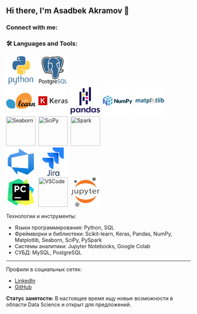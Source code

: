 ## Hi there, I'm Asadbek Akramov 👋

### Connect with me:


### 🛠️ Languages and Tools:
<div>
  <img src='https://github.com/devicons/devicon/blob/master/icons/python/python-original-wordmark.svg' title='Python', width='80', height='80'/>&nbsp;
  <img src='https://github.com/devicons/devicon/blob/master/icons/postgresql/postgresql-original-wordmark.svg' title='PostgreSQL', width='80', height='80'/>&nbsp;
</div>
<div>
  <img src='https://github.com/devicons/devicon/blob/master/icons/scikitlearn/scikitlearn-original.svg' title='Scikit-learn', width='80', height='80'/>&nbsp;
  <img src='https://github.com/devicons/devicon/blob/master/icons/keras/keras-original-wordmark.svg' title='Keras', width='80', height='80'/>&nbsp;
  <img src='https://github.com/devicons/devicon/blob/master/icons/pandas/pandas-original-wordmark.svg' title='Pandas', width='80', height='80'/>&nbsp;
  <img src='https://github.com/devicons/devicon/blob/master/icons/numpy/numpy-original-wordmark.svg' title='NumPy', width='80', height='80'/>&nbsp;
  <img src='https://github.com/devicons/devicon/blob/master/icons/matplotlib/matplotlib-original-wordmark.svg' title='Matplotlib', width='80', height='80'/>&nbsp;
  <img src='https://seaborn.pydata.org/_images/logo-tall-lightbg.svg' title='Seaborn', width='80', height='80'/>&nbsp;
  <img src='https://upload.wikimedia.org/wikipedia/commons/b/b2/SCIPY_2.svg' title='SciPy', width='80', height='80'/>&nbsp;
  <img src='https://upload.wikimedia.org/wikipedia/commons/f/f3/Apache_Spark_logo.svg' title='Spark', width='80', height='80'/>&nbsp;
</div>
<div>
  <img src='https://github.com/devicons/devicon/blob/master/icons/azuredevops/azuredevops-original.svg' title='AzureDevOps', width='80', height='80'/>&nbsp;
  <img src='https://github.com/devicons/devicon/blob/master/icons/jira/jira-original-wordmark.svg' title='Jira', width='80', height='80'/>&nbsp;
</div>
<div>
  <img src='https://github.com/devicons/devicon/blob/master/icons/pycharm/pycharm-original.svg' title='PyCharm', width='80', height='80'/>&nbsp;
  <img src='https://upload.wikimedia.org/wikipedia/commons/9/9a/Visual_Studio_Code_1.35_icon.svg' title='VSCode', width='80', height='80'/>&nbsp;
  <img src='https://github.com/devicons/devicon/blob/master/icons/jupyter/jupyter-original-wordmark.svg' title='Jupyter', width='80', height='80'/>&nbsp;
</div>



Технологии и инструменты:

- Языки программирования: Python, SQL
- Фреймворки и библиотеки: Scikit-learn, Keras, Pandas, NumPy, Matplotlib, Seaborn, SciPy, PySpark
- Системы аналитики: Jupyter Notebooks, Google Colab
- СУБД: MySQL, PostgreSQL

---

Профили в социальных сетях:

- [LinkedIn](https://www.linkedin.com/in/asadbek-akramov-profile/)
- [GitHub](https://github.com/Asadbek19/)

**Статус занятости:** В настоящее время ищу новые возможности в области Data Science и открыт для предложений.

<!--
**Asadbek19/Asadbek19** is a ✨ _special_ ✨ repository because its `README.md` (this file) appears on your GitHub profile.

Here are some ideas to get you started:

- 🔭 I’m currently working on ...
- 🌱 I’m currently learning ...
- 👯 I’m looking to collaborate on ...
- 🤔 I’m looking for help with ...
- 💬 Ask me about ...
- 📫 How to reach me: ...
- 😄 Pronouns: ...
- ⚡ Fun fact: ...
-->
